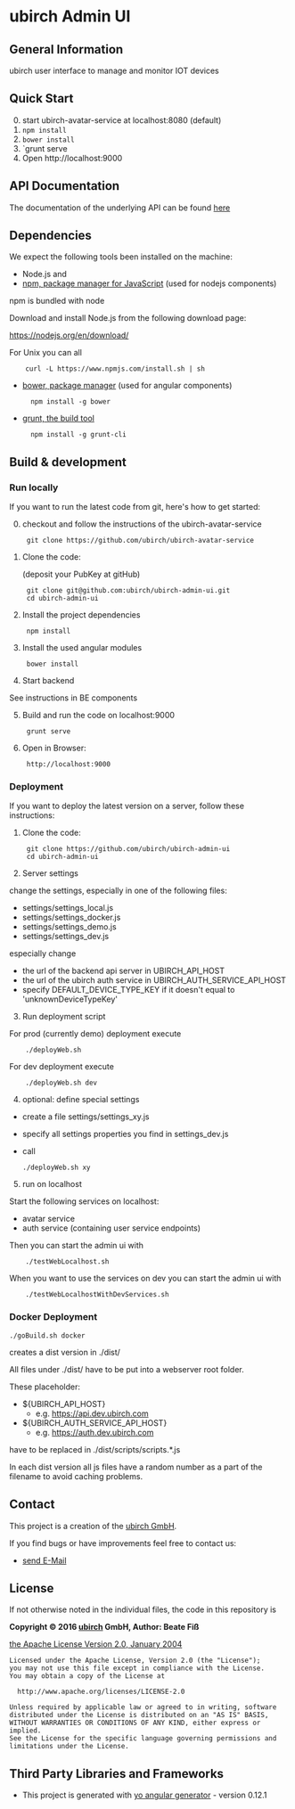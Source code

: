 # ubirch Admin UI

## General Information

ubirch user interface to manage and monitor IOT devices

## Quick Start

0. start ubirch-avatar-service at localhost:8080 (default)
1. `npm install`
2. `bower install`
3. `grunt serve
4. Open http://localhost:9000

## API Documentation

The documentation of the underlying API can be found [here](http://developer.ubirch.com/docs/api)

## Dependencies

We expect the following tools been installed on the machine:

* Node.js and
* [npm, package manager for JavaScript](https://www.npmjs.com) (used for nodejs components)

npm is bundled with node

Download and install Node.js from the following download page:

https://nodejs.org/en/download/

For Unix you can all

        curl -L https://www.npmjs.com/install.sh | sh


* [bower, package manager](http://gruntjs.com) (used for angular components)
  
        npm install -g bower

* [grunt, the build tool](http://gruntjs.com)

        npm install -g grunt-cli

## Build & development

### Run locally

If you want to run the latest code from git, here's how to get started:

0. checkout and follow the instructions of the ubirch-avatar-service

        git clone https://github.com/ubirch/ubirch-avatar-service

1. Clone the code:

    (deposit your PubKey at gitHub) 

        git clone git@github.com:ubirch/ubirch-admin-ui.git
        cd ubirch-admin-ui

2. Install the project dependencies

        npm install

3. Install the used angular modules

        bower install

4. Start backend

See instructions in BE components

5. Build and run the code on localhost:9000

        grunt serve

6. Open in Browser:

        http://localhost:9000

### Deployment

If you want to deploy the latest version on a server, follow these instructions:

1. Clone the code:

        git clone https://github.com/ubirch/ubirch-admin-ui
        cd ubirch-admin-ui

2. Server settings

  change the settings, especially in one of the following files:
   
  *  settings/settings_local.js
  *  settings/settings_docker.js
  *  settings/settings_demo.js
  *  settings/settings_dev.js
  
  especially change 
  
  * the url of the backend api server in UBIRCH_API_HOST
  * the url of the ubirch auth service in UBIRCH_AUTH_SERVICE_API_HOST
  * specify DEFAULT_DEVICE_TYPE_KEY if it doesn't equal to 'unknownDeviceTypeKey'
  
3. Run deployment script

For prod (currently demo) deployment execute

        ./deployWeb.sh

For dev deployment execute

        ./deployWeb.sh dev

4. optional: define special settings
  
  * create a file settings/settings_xy.js
  * specify all settings properties you find in settings_dev.js
  * call

        ./deployWeb.sh xy
        
5. run on localhost

Start the following services on localhost:

  * avatar service
  * auth service (containing user service endpoints)
  
Then you can start the admin ui with

        ./testWebLocalhost.sh
                
When you want to use the services on dev you can start the admin ui with

        ./testWebLocalhostWithDevServices.sh

### Docker Deployment

```
./goBuild.sh docker
```

creates a dist version in ./dist/

All files under ./dist/ have to be put into a webserver root folder.

These placeholder: 

* ${UBIRCH_API_HOST}
  * e.g. https://api.dev.ubirch.com
* ${UBIRCH_AUTH_SERVICE_API_HOST}
  * e.g. https://auth.dev.ubirch.com

have to be replaced in ./dist/scripts/scripts.*.js

In each dist version all js files have a random number as a part of the filename to avoid caching problems. 

## Contact

This project is a creation of the [ubirch GmbH](http://www.ubirch.com).

If you find bugs or have improvements feel free to contact us:

* [send E-Mail](mailto:release@ubirch.com)

## License

If not otherwise noted in the individual files, the code in this repository is

__Copyright &copy; 2016 [ubirch](http://ubirch.com) GmbH, Author: Beate Fiß__

[the Apache License Version 2.0, January 2004](LICENSE)
```
Licensed under the Apache License, Version 2.0 (the "License");
you may not use this file except in compliance with the License.
You may obtain a copy of the License at

  http://www.apache.org/licenses/LICENSE-2.0

Unless required by applicable law or agreed to in writing, software
distributed under the License is distributed on an "AS IS" BASIS,
WITHOUT WARRANTIES OR CONDITIONS OF ANY KIND, either express or implied.
See the License for the specific language governing permissions and
limitations under the License.
```

## Third Party Libraries and Frameworks

* This project is generated with [yo angular generator](https://github.com/yeoman/generator-angular) - version 0.12.1

